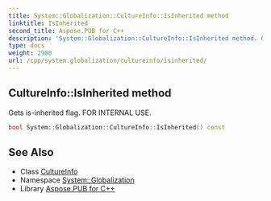 ```yaml
---
title: System::Globalization::CultureInfo::IsInherited method
linktitle: IsInherited
second_title: Aspose.PUB for C++
description: 'System::Globalization::CultureInfo::IsInherited method. Gets is-inherited flag. FOR INTERNAL USE in C++.'
type: docs
weight: 2900
url: /cpp/system.globalization/cultureinfo/isinherited/
---
```

## CultureInfo::IsInherited method


Gets is-inherited flag. FOR INTERNAL USE.

```cpp
bool System::Globalization::CultureInfo::IsInherited() const
```

## See Also

* Class [CultureInfo](../)
* Namespace [System::Globalization](../../)
* Library [Aspose.PUB for C++](../../../)
